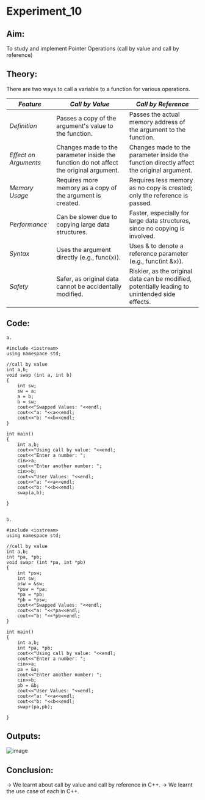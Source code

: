 # Experiment_10

## Aim:
To study and implement Pointer Operations (call by value and call by reference)

## Theory:
There are two ways to call a variable to a function for various operations.

| *Feature*             | *Call by Value*                                    | *Call by Reference*                                    |
|-------------------------|-----------------------------------------------------|----------------------------------------------------------|
| *Definition*          | Passes a copy of the argument's value to the function. | Passes the actual memory address of the argument to the function. |
| *Effect on Arguments* | Changes made to the parameter inside the function do not affect the original argument. | Changes made to the parameter inside the function directly affect the original argument. |
| *Memory Usage*        | Requires more memory as a copy of the argument is created. | Requires less memory as no copy is created; only the reference is passed. |
| *Performance*         | Can be slower due to copying large data structures.  | Faster, especially for large data structures, since no copying is involved. |
| *Syntax*              | Uses the argument directly (e.g., func(x)).        | Uses & to denote a reference parameter (e.g., func(int &x)). |
| *Safety*              | Safer, as original data cannot be accidentally modified. | Riskier, as the original data can be modified, potentially leading to unintended side effects.

## Code:
~~~
a.

#include <iostream>
using namespace std;

//call by value
int a,b;
void swap (int a, int b)
{
    int sw;
    sw = a;
    a = b;
    b = sw;
    cout<<"Swapped Values: "<<endl;
    cout<<"a: "<<a<<endl;
    cout<<"b: "<<b<<endl;
}

int main()
{
    int a,b;
    cout<<"Using call by value: "<<endl;
    cout<<"Enter a number: ";
    cin>>a;
    cout<<"Enter another number: ";
    cin>>b;
    cout<<"User Values: "<<endl;
    cout<<"a: "<<a<<endl;
    cout<<"b: "<<b<<endl;
    swap(a,b);
    
}
    

b.

#include <iostream>
using namespace std;

//call by value
int a,b;
int *pa, *pb;
void swapr (int *pa, int *pb)
{
    int *psw;
    int sw;
    psw = &sw;
    *psw = *pa;
    *pa = *pb;
    *pb = *psw;
    cout<<"Swapped Values: "<<endl;
    cout<<"a: "<<*pa<<endl;
    cout<<"b: "<<*pb<<endl;
}

int main()
{
    int a,b;
    int *pa, *pb;
    cout<<"Using call by value: "<<endl;
    cout<<"Enter a number: ";
    cin>>a;
    pa = &a;
    cout<<"Enter another number: ";
    cin>>b;
    pb = &b;
    cout<<"User Values: "<<endl;
    cout<<"a: "<<a<<endl;
    cout<<"b: "<<b<<endl;
    swapr(pa,pb);
    
}
~~~


## Outputs:
![image](https://github.com/user-attachments/assets/14670060-4fce-421a-b3ce-b05e3bf2ffc0)


## Conclusion:
→ We learnt about call by value and call by reference in C++.
→ We learnt the use case of each in C++.

